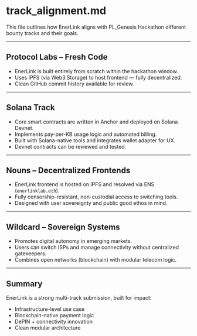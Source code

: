 #  track_alignment.md

This file outlines how EnerLink aligns with PL_Genesis Hackathon different bounty tracks and their goals.

---

##  Protocol Labs – Fresh Code

- EnerLink is built entirely from scratch within the hackathon window.  
- Uses IPFS (via Web3.Storage) to host frontend — fully decentralized.  
- Clean GitHub commit history available for review.

---

##  Solana Track

- Core smart contracts are written in Anchor and deployed on Solana Devnet.  
- Implements pay-per-KB usage logic and automated billing.  
- Built with Solana-native tools and integrates wallet adapter for UX.  
- Devnet contracts can be reviewed and tested.

---

##  Nouns – Decentralized Frontends

- EnerLink frontend is hosted on IPFS and resolved via ENS (`enerlinklab.eth`).  
- Fully censorship-resistant, non-custodial access to switching tools.  
- Designed with user sovereignty and public good ethos in mind.

---

##  Wildcard – Sovereign Systems

- Promotes digital autonomy in emerging markets.  
- Users can switch ISPs and manage connectivity without centralized gatekeepers.  
- Combines open networks (blockchain) with modular telecom logic.

---

##  Summary

EnerLink is a strong multi-track submission, built for impact:

- Infrastructure-level use case  
- Blockchain-native payment logic  
- DePIN + connectivity innovation  
- Clean modular architecture
